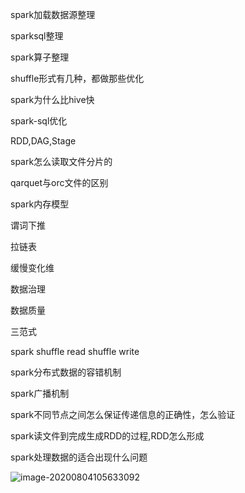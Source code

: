 spark加载数据源整理

sparksql整理

spark算子整理

shuffle形式有几种，都做那些优化

spark为什么比hive快

spark-sql优化

RDD,DAG,Stage

spark怎么读取文件分片的

qarquet与orc文件的区别

spark内存模型

谓词下推

拉链表

缓慢变化维

数据治理

数据质量

三范式

spark shuffle read shuffle write

spark分布式数据的容错机制

spark广播机制

spark不同节点之间怎么保证传递信息的正确性，怎么验证

spark读文件到完成生成RDD的过程,RDD怎么形成

spark处理数据的适合出现什么问题

![image-20200804105633092](C:%5CUsers%5Clenovo%5CAppData%5CRoaming%5CTypora%5Ctypora-user-images%5Cimage-20200804105633092.png)